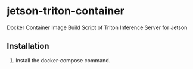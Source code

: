 # jetson-triton-container
Docker Container Image Build Script of Triton Inference Server for Jetson 

## Installation

1. Install the docker-compose command.
    